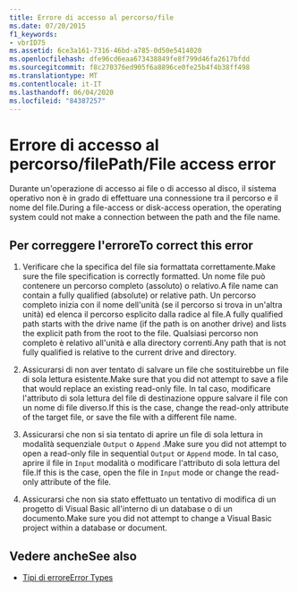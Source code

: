 ```yaml
---
title: Errore di accesso al percorso/file
ms.date: 07/20/2015
f1_keywords:
- vbrID75
ms.assetid: 6ce3a161-7316-46bd-a785-0d50e5414020
ms.openlocfilehash: dfe96cd6eaa673438849fe8f799d46fa2617bfdd
ms.sourcegitcommit: f8c270376ed905f6a8896ce0fe25b4f4b38ff498
ms.translationtype: MT
ms.contentlocale: it-IT
ms.lasthandoff: 06/04/2020
ms.locfileid: "84387257"
---
```

# <a name="pathfile-access-error"></a><span data-ttu-id="3dce0-102">Errore di accesso al percorso/file</span><span class="sxs-lookup"><span data-stu-id="3dce0-102">Path/File access error</span></span>
<span data-ttu-id="3dce0-103">Durante un'operazione di accesso ai file o di accesso al disco, il sistema operativo non è in grado di effettuare una connessione tra il percorso e il nome del file.</span><span class="sxs-lookup"><span data-stu-id="3dce0-103">During a file-access or disk-access operation, the operating system could not make a connection between the path and the file name.</span></span>  
  
## <a name="to-correct-this-error"></a><span data-ttu-id="3dce0-104">Per correggere l'errore</span><span class="sxs-lookup"><span data-stu-id="3dce0-104">To correct this error</span></span>  
  
1. <span data-ttu-id="3dce0-105">Verificare che la specifica del file sia formattata correttamente.</span><span class="sxs-lookup"><span data-stu-id="3dce0-105">Make sure the file specification is correctly formatted.</span></span> <span data-ttu-id="3dce0-106">Un nome file può contenere un percorso completo (assoluto) o relativo.</span><span class="sxs-lookup"><span data-stu-id="3dce0-106">A file name can contain a fully qualified (absolute) or relative path.</span></span> <span data-ttu-id="3dce0-107">Un percorso completo inizia con il nome dell'unità (se il percorso si trova in un'altra unità) ed elenca il percorso esplicito dalla radice al file.</span><span class="sxs-lookup"><span data-stu-id="3dce0-107">A fully qualified path starts with the drive name (if the path is on another drive) and lists the explicit path from the root to the file.</span></span> <span data-ttu-id="3dce0-108">Qualsiasi percorso non completo è relativo all'unità e alla directory correnti.</span><span class="sxs-lookup"><span data-stu-id="3dce0-108">Any path that is not fully qualified is relative to the current drive and directory.</span></span>  
  
2. <span data-ttu-id="3dce0-109">Assicurarsi di non aver tentato di salvare un file che sostituirebbe un file di sola lettura esistente.</span><span class="sxs-lookup"><span data-stu-id="3dce0-109">Make sure that you did not attempt to save a file that would replace an existing read-only file.</span></span> <span data-ttu-id="3dce0-110">In tal caso, modificare l'attributo di sola lettura del file di destinazione oppure salvare il file con un nome di file diverso.</span><span class="sxs-lookup"><span data-stu-id="3dce0-110">If this is the case, change the read-only attribute of the target file, or save the file with a different file name.</span></span>  
  
3. <span data-ttu-id="3dce0-111">Assicurarsi che non si sia tentato di aprire un file di sola lettura in modalità sequenziale `Output` o `Append` .</span><span class="sxs-lookup"><span data-stu-id="3dce0-111">Make sure you did not attempt to open a read-only file in sequential `Output` or `Append` mode.</span></span> <span data-ttu-id="3dce0-112">In tal caso, aprire il file in `Input` modalità o modificare l'attributo di sola lettura del file.</span><span class="sxs-lookup"><span data-stu-id="3dce0-112">If this is the case, open the file in `Input` mode or change the read-only attribute of the file.</span></span>  
  
4. <span data-ttu-id="3dce0-113">Assicurarsi che non sia stato effettuato un tentativo di modifica di un progetto di Visual Basic all'interno di un database o di un documento.</span><span class="sxs-lookup"><span data-stu-id="3dce0-113">Make sure you did not attempt to change a Visual Basic project within a database or document.</span></span>  
  
## <a name="see-also"></a><span data-ttu-id="3dce0-114">Vedere anche</span><span class="sxs-lookup"><span data-stu-id="3dce0-114">See also</span></span>

- [<span data-ttu-id="3dce0-115">Tipi di errore</span><span class="sxs-lookup"><span data-stu-id="3dce0-115">Error Types</span></span>](../../programming-guide/language-features/error-types.md)
